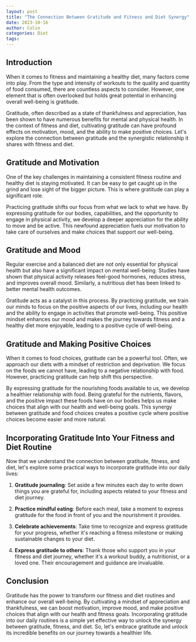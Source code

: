 ```yaml
---
layout: post
title: "The Connection Between Gratitude and Fitness and Diet Synergy"
date: 2023-10-16
author: Colin
categories: Diet
tags: 
---
```


## Introduction

When it comes to fitness and maintaining a healthy diet, many factors come into play. From the type and intensity of workouts to the quality and quantity of food consumed, there are countless aspects to consider. However, one element that is often overlooked but holds great potential in enhancing overall well-being is gratitude.

Gratitude, often described as a state of thankfulness and appreciation, has been shown to have numerous benefits for mental and physical health. In the context of fitness and diet, cultivating gratitude can have profound effects on motivation, mood, and the ability to make positive choices. Let's explore the connection between gratitude and the synergistic relationship it shares with fitness and diet.

## Gratitude and Motivation

One of the key challenges in maintaining a consistent fitness routine and healthy diet is staying motivated. It can be easy to get caught up in the grind and lose sight of the bigger picture. This is where gratitude can play a significant role.

Practicing gratitude shifts our focus from what we lack to what we have. By expressing gratitude for our bodies, capabilities, and the opportunity to engage in physical activity, we develop a deeper appreciation for the ability to move and be active. This newfound appreciation fuels our motivation to take care of ourselves and make choices that support our well-being.

## Gratitude and Mood

Regular exercise and a balanced diet are not only essential for physical health but also have a significant impact on mental well-being. Studies have shown that physical activity releases feel-good hormones, reduces stress, and improves overall mood. Similarly, a nutritious diet has been linked to better mental health outcomes.

Gratitude acts as a catalyst in this process. By practicing gratitude, we train our minds to focus on the positive aspects of our lives, including our health and the ability to engage in activities that promote well-being. This positive mindset enhances our mood and makes the journey towards fitness and a healthy diet more enjoyable, leading to a positive cycle of well-being.

## Gratitude and Making Positive Choices

When it comes to food choices, gratitude can be a powerful tool. Often, we approach our diets with a mindset of restriction and deprivation. We focus on the foods we cannot have, leading to a negative relationship with food. However, practicing gratitude can help shift this perspective.

By expressing gratitude for the nourishing foods available to us, we develop a healthier relationship with food. Being grateful for the nutrients, flavors, and the positive impact these foods have on our bodies helps us make choices that align with our health and well-being goals. This synergy between gratitude and food choices creates a positive cycle where positive choices become easier and more natural.

## Incorporating Gratitude Into Your Fitness and Diet Routine

Now that we understand the connection between gratitude, fitness, and diet, let's explore some practical ways to incorporate gratitude into our daily lives:

1. **Gratitude journaling**: Set aside a few minutes each day to write down things you are grateful for, including aspects related to your fitness and diet journey.

2. **Practice mindful eating**: Before each meal, take a moment to express gratitude for the food in front of you and the nourishment it provides.

3. **Celebrate achievements**: Take time to recognize and express gratitude for your progress, whether it's reaching a fitness milestone or making sustainable changes to your diet.

4. **Express gratitude to others**: Thank those who support you in your fitness and diet journey, whether it's a workout buddy, a nutritionist, or a loved one. Their encouragement and guidance are invaluable.

## Conclusion

Gratitude has the power to transform our fitness and diet routines and enhance our overall well-being. By cultivating a mindset of appreciation and thankfulness, we can boost motivation, improve mood, and make positive choices that align with our health and fitness goals. Incorporating gratitude into our daily routines is a simple yet effective way to unlock the synergy between gratitude, fitness, and diet. So, let's embrace gratitude and unlock its incredible benefits on our journey towards a healthier life.